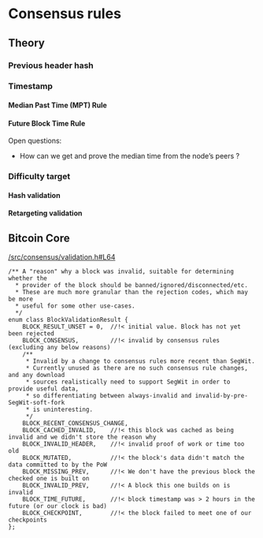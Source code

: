 # Consensus rules

## Theory

### Previous header hash

### Timestamp

#### Median Past Time (MPT) Rule

#### Future Block Time Rule

Open questions: 

- How can we get and prove the median time from the node’s peers ?

### Difficulty target

#### Hash validation

#### Retargeting validation

## Bitcoin Core

[/src/consensus/validation.h#L64](https://github.com/bitcoin/bitcoin/blob/master/src/consensus/validation.h#L64)

```
/** A "reason" why a block was invalid, suitable for determining whether the
  * provider of the block should be banned/ignored/disconnected/etc.
  * These are much more granular than the rejection codes, which may be more
  * useful for some other use-cases.
  */
enum class BlockValidationResult {
    BLOCK_RESULT_UNSET = 0,  //!< initial value. Block has not yet been rejected
    BLOCK_CONSENSUS,         //!< invalid by consensus rules (excluding any below reasons)
    /**
     * Invalid by a change to consensus rules more recent than SegWit.
     * Currently unused as there are no such consensus rule changes, and any download
     * sources realistically need to support SegWit in order to provide useful data,
     * so differentiating between always-invalid and invalid-by-pre-SegWit-soft-fork
     * is uninteresting.
     */
    BLOCK_RECENT_CONSENSUS_CHANGE,
    BLOCK_CACHED_INVALID,    //!< this block was cached as being invalid and we didn't store the reason why
    BLOCK_INVALID_HEADER,    //!< invalid proof of work or time too old
    BLOCK_MUTATED,           //!< the block's data didn't match the data committed to by the PoW
    BLOCK_MISSING_PREV,      //!< We don't have the previous block the checked one is built on
    BLOCK_INVALID_PREV,      //!< A block this one builds on is invalid
    BLOCK_TIME_FUTURE,       //!< block timestamp was > 2 hours in the future (or our clock is bad)
    BLOCK_CHECKPOINT,        //!< the block failed to meet one of our checkpoints
};
```